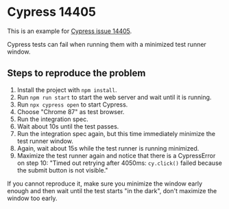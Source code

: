 # Cypress 14405

This is an example for [Cypress issue 14405](https://github.com/cypress-io/cypress/issues/14405).

Cypress tests can fail when running them with a minimized test runner window.

## Steps to reproduce the problem

1. Install the project with `npm install`.
2. Run `npm run start` to start the web server and wait until it is running.
3. Run `npx cypress open` to start Cypress.
4. Choose "Chrome 87" as test browser.
5. Run the integration spec.
6. Wait about 10s until the test passes.
7. Run the integration spec again, but this time immediately minimize the test runner window.
8. Again, wait about 15s while the test runner is running minimized.
9. Maximize the test runner again and notice that there is a CypressError on step 10:
   "Timed out retrying after 4050ms: `cy.click()` failed because the submit button is not visible."

If you cannot reproduce it, make sure you minimize the window early enough and then wait until the test starts "in the dark", don't maximize the window too early.
